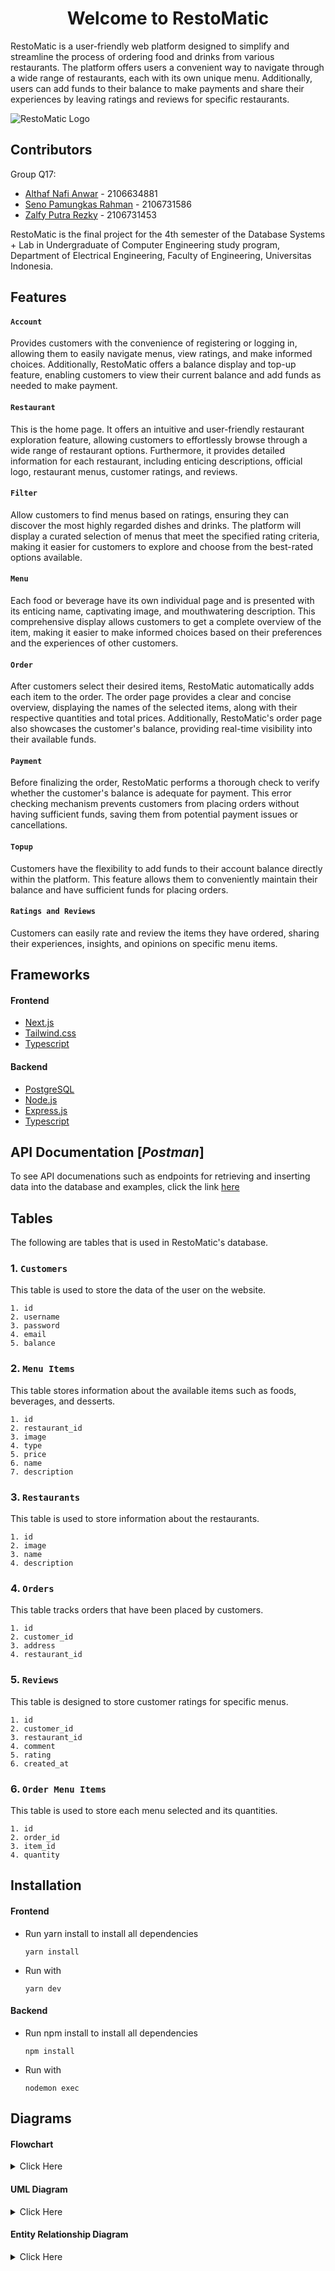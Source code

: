 <div align="center">
  <h1 align="center">Welcome to RestoMatic</h1>
</div>

RestoMatic is a user-friendly web platform designed to simplify and streamline the process of ordering food and drinks from various restaurants. The platform offers users a convenient way to navigate through a wide range of restaurants, each with its own unique menu. Additionally, users can add funds to their balance to make payments and share their experiences by leaving ratings and reviews for specific restaurants.

![RestoMatic Logo](https://raw.githubusercontent.com/SistemBasisData2023/RestoMatic/main/Assets/logo.png)

## Contributors

Group Q17:

- [Althaf Nafi Anwar](https://www.github.com/althafnafi) - 2106634881
- [Seno Pamungkas Rahman](https://www.github.com/cattyman919) - 2106731586
- [Zalfy Putra Rezky](https://www.github.com/zalfyputra) - 2106731453

RestoMatic is the final project for the 4th semester of the Database Systems + Lab in Undergraduate of Computer Engineering study program, Department of Electrical Engineering, Faculty of Engineering, Universitas Indonesia.

## Features

#### `Account`

Provides customers with the convenience of registering or logging in, allowing them to easily navigate menus, view ratings, and make informed choices. Additionally, RestoMatic offers a balance display and top-up feature, enabling customers to view their current balance and add funds as needed to make payment.

#### `Restaurant`

This is the home page. It offers an intuitive and user-friendly restaurant exploration feature, allowing customers to effortlessly browse through a wide range of restaurant options. Furthermore, it provides detailed information for each restaurant, including enticing descriptions, official logo, restaurant menus, customer ratings, and reviews.

#### `Filter`

Allow customers to find menus based on ratings, ensuring they can discover the most highly regarded dishes and drinks. The platform will display a curated selection of menus that meet the specified rating criteria, making it easier for customers to explore and choose from the best-rated options available.

#### `Menu`

Each food or beverage have its own individual page and is presented with its enticing name, captivating image, and mouthwatering description. This comprehensive display allows customers to get a complete overview of the item, making it easier to make informed choices based on their preferences and the experiences of other customers.

#### `Order`

After customers select their desired items, RestoMatic automatically adds each item to the order. The order page provides a clear and concise overview, displaying the names of the selected items, along with their respective quantities and total prices. Additionally, RestoMatic's order page also showcases the customer's balance, providing real-time visibility into their available funds.

#### `Payment`

Before finalizing the order, RestoMatic performs a thorough check to verify whether the customer's balance is adequate for payment. This error checking mechanism prevents customers from placing orders without having sufficient funds, saving them from potential payment issues or cancellations.

#### `Topup`

Customers have the flexibility to add funds to their account balance directly within the platform. This feature allows them to conveniently maintain their balance and have sufficient funds for placing orders.

#### `Ratings and Reviews`

Customers can easily rate and review the items they have ordered, sharing their experiences, insights, and opinions on specific menu items.

## Frameworks

#### Frontend

- [Next.js](https://nextjs.org/)
- [Tailwind.css](https://tailwindcss.com/)
- [Typescript](https://www.typescriptlang.org/)

#### Backend

- [PostgreSQL](https://www.postgresql.org/)
- [Node.js](https://nodejs.org/en)
- [Express.js](https://expressjs.com/)
- [Typescript](https://www.typescriptlang.org/)

## API Documentation [*Postman*]

To see API documenations such as endpoints for retrieving and inserting data into the database and examples, click the link [here](https://documenter.getpostman.com/view/22652839/2s93sc5sxd)

## Tables

The following are tables that is used in RestoMatic's database.

### 1. `Customers`

This table is used to store the data of the user on the website.

```
1. id
2. username
3. password
4. email
5. balance
```

### 2. `Menu Items`

This table stores information about the available items such as foods, beverages, and desserts.

```
1. id
2. restaurant_id
3. image
4. type
5. price
6. name
7. description
```

### 3. `Restaurants`

This table is used to store information about the restaurants.

```
1. id
2. image
3. name
4. description
```

### 4. `Orders`

This table tracks orders that have been placed by customers.

```
1. id
2. customer_id
3. address
4. restaurant_id
```

### 5. `Reviews`

This table is designed to store customer ratings for specific menus.

```
1. id
2. customer_id
3. restaurant_id
4. comment
5. rating
6. created_at
```

### 6. `Order Menu Items`

This table is used to store each menu selected and its quantities.

```
1. id
2. order_id
3. item_id
4. quantity
```

## Installation

#### Frontend

- Run yarn install to install all dependencies
  ```
  yarn install
  ```
- Run with
  ```
  yarn dev
  ```

#### Backend

- Run npm install to install all dependencies
  ```
  npm install
  ```
- Run with
  ```
  nodemon exec
  ```

## Diagrams

#### Flowchart

<details>
  <summary>Click Here</summary>
  
![RestoMatic Flowchart](https://github.com/SistemBasisData2023/RestoMatic/blob/main/Assets/flowchart-1.jpg)

</details>

#### UML Diagram

<details>
  <summary>Click Here</summary>
  
![RestoMatic Flowchart](https://github.com/SistemBasisData2023/RestoMatic/blob/main/Assets/DB_UML_Diagram.png)

</details>

#### Entity Relationship Diagram

<details>
  <summary>Click Here</summary>

![RestoMatic Flowchart](https://github.com/SistemBasisData2023/RestoMatic/blob/main/Assets/ER_Diagram.png)

</details>
